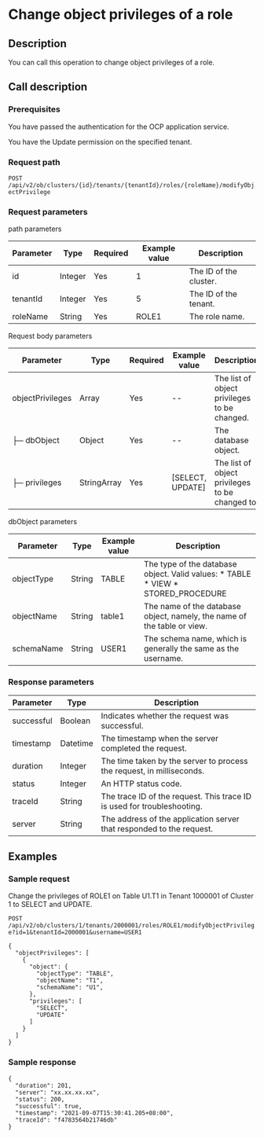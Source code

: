Change object privileges of a role 
=======================================================



Description 
--------------------------------

You can call this operation to change object privileges of a role.

Call description 
-------------------------------------

### Prerequisites 

You have passed the authentication for the OCP application service. 

You have the Update permission on the specified tenant.

### Request path 

`POST /api/v2/ob/clusters/{id}/tenants/{tenantId}/roles/{roleName}/modifyObjectPrivilege`

### Request parameters 

path parameters


| Parameter |  Type   | Required | Example value |      Description       |
|-----------|---------|----------|---------------|------------------------|
| id        | Integer | Yes      | 1             | The ID of the cluster. |
| tenantId  | Integer | Yes      | 5             | The ID of the tenant.  |
| roleName  | String  | Yes      | ROLE1         | The role name.         |



Request body parameters


|    Parameter     |    Type     | Required |   Example value    |                   Description                   |
|------------------|-------------|----------|--------------------|-------------------------------------------------|
| objectPrivileges | Array       | Yes      | --                 | The list of object privileges to be changed.    |
| ├─ dbObject      | Object      | Yes      | --                 | The database object.                            |
| ├─ privileges    | StringArray | Yes      | \[SELECT, UPDATE\] | The list of object privileges to be changed to. |



dbObject parameters


| Parameter  |  Type  | Example value |                                                                                                                      Description                                                                                                                       |
|------------|--------|---------------|--------------------------------------------------------------------------------------------------------------------------------------------------------------------------------------------------------------------------------------------------------|
| objectType | String | TABLE         | The type of the database object. Valid values: * TABLE   * VIEW    <!-- --> * STORED_PROCEDURE    |
| objectName | String | table1        | The name of the database object, namely, the name of the table or view.                                                                                                                                                                                |
| schemaName | String | USER1         | The schema name, which is generally the same as the username.                                                                                                                                                                                          |



### Response parameters 



| Parameter  |   Type   |                               Description                               |
|------------|----------|-------------------------------------------------------------------------|
| successful | Boolean  | Indicates whether the request was successful.                           |
| timestamp  | Datetime | The timestamp when the server completed the request.                    |
| duration   | Integer  | The time taken by the server to process the request, in milliseconds.   |
| status     | Integer  | An HTTP status code.                                                    |
| traceId    | String   | The trace ID of the request. This trace ID is used for troubleshooting. |
| server     | String   | The address of the application server that responded to the request.    |



Examples 
-----------------------------

### Sample request 

Change the privileges of ROLE1 on Table U1.T1 in Tenant 1000001 of Cluster 1 to SELECT and UPDATE. 

`POST /api/v2/ob/clusters/1/tenants/2000001/roles/ROLE1/modifyObjectPrivilege?id=1&tenantId=2000001&username=USER1`

```unknow
{
  "objectPrivileges": [
    {
      "object": {
        "objectType": "TABLE",
        "objectName": "T1",
        "schemaName": "U1",
      },
      "privileges": [
        "SELECT",
        "UPDATE"
      ]
    }
  ]
}
```



### Sample response 

```unknow
{
  "duration": 201,
  "server": "xx.xx.xx.xx",
  "status": 200,
  "successful": true,
  "timestamp": "2021-09-07T15:30:41.205+08:00",
  "traceId": "f4783564b21746db"
}
```


